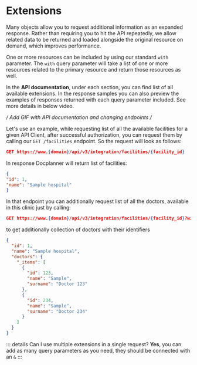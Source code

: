 # Extensions

Many objects allow you to request additional information as an expanded response.  Rather than requiring you to hit the API repeatedly, we allow related data to be returned and loaded alongside the original resource on demand, which improves performance.

One or more resources can be included by using our standard `with` parameter. The `with` query parameter will take a list of one or more resources related to the primary resource and return those resources as well.

In the **API documentation**, under each section, you can find list of all available extensions. In the response samples you can also preview the examples of responses returned with each query parameter included. See more details in below video.

*/ Add GIF with API documentation and changing endpoints /*

Let's use an example, while requesting list of all the available facilities for a given API Client, after successful authorization, you can request them by calling our `GET /facilities` endpoint. So the request will look as follows:

```json
GET https://www.{domain}/api/v3/integration/facilities/{facility_id}
```

In response Docplanner will return list of facilities:

```json
{
"id": 1,
"name": "Sample hospital"
}
```

In that endpoint you can additionally request list of all the doctors, available in this clinic just by calling:

```json
GET https://www.{domain}/api/v3/integration/facilities/{facility_id}?with=facility.doctors
```

to get additionally collection of doctors with their identifiers

```json
{
  "id": 1,
  "name": "Sample hospital",
  "doctors": {
    "_items": [
      {
        "id": 123,
        "name": "Sample",
        "surname": "Doctor 123"
      },
      {
        "id": 234,
        "name": "Sample",
        "surname": "Doctor 234"
      }
    ]
  }
}
```

::: details Can I use multiple extensions in a single request?
**Yes**, you can add as many query parameters as you need, they should be connected with an `&` 
:::

